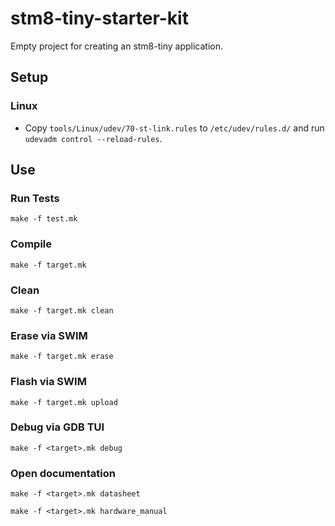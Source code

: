 # stm8-tiny-starter-kit
Empty project for creating an stm8-tiny application.

## Setup
### Linux
- Copy `tools/Linux/udev/70-st-link.rules` to `/etc/udev/rules.d/` and run `udevadm control --reload-rules`.

## Use
### Run Tests
```
make -f test.mk
```

### Compile
```shell
make -f target.mk
```

### Clean
```shell
make -f target.mk clean
```

### Erase via SWIM
```shell
make -f target.mk erase
```

### Flash via SWIM
```shell
make -f target.mk upload
```

### Debug via GDB TUI
```shell
make -f <target>.mk debug
```

### Open documentation
```shell
make -f <target>.mk datasheet
```

```shell
make -f <target>.mk hardware_manual
```
